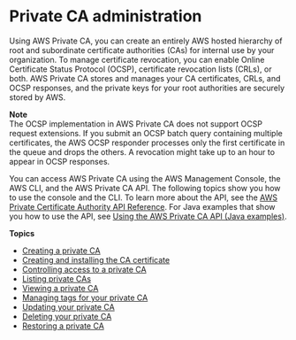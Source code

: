 # Private CA administration<a name="creating-managing"></a>

Using AWS Private CA, you can create an entirely AWS hosted hierarchy of root and subordinate certificate authorities \(CAs\) for internal use by your organization\. To manage certificate revocation, you can enable Online Certificate Status Protocol \(OCSP\), certificate revocation lists \(CRLs\), or both\. AWS Private CA stores and manages your CA certificates, CRLs, and OCSP responses, and the private keys for your root authorities are securely stored by AWS\.

**Note**  
The OCSP implementation in AWS Private CA does not support OCSP request extensions\. If you submit an OCSP batch query containing multiple certificates, the AWS OCSP responder processes only the first certificate in the queue and drops the others\. A revocation might take up to an hour to appear in OCSP responses\.

You can access AWS Private CA using the AWS Management Console, the AWS CLI, and the AWS Private CA API\. The following topics show you how to use the console and the CLI\. To learn more about the API, see the [AWS Private Certificate Authority API Reference](https://docs.aws.amazon.com/privateca/latest/APIReference/)\. For Java examples that show you how to use the API, see [Using the AWS Private CA API \(Java examples\)](PcaApiIntro.md)\. 

**Topics**
+ [Creating a private CA](create-CA.md)
+ [Creating and installing the CA certificate](PCACertInstall.md)
+ [Controlling access to a private CA](granting-ca-access.md)
+ [Listing private CAs](list-CAs.md)
+ [Viewing a private CA](describe-CA.md)
+ [Managing tags for your private CA](PcaCaTagging.md)
+ [Updating your private CA](PCAUpdateCA.md)
+ [Deleting your private CA](PCADeleteCA.md)
+ [Restoring a private CA](PCARestoreCA.md)